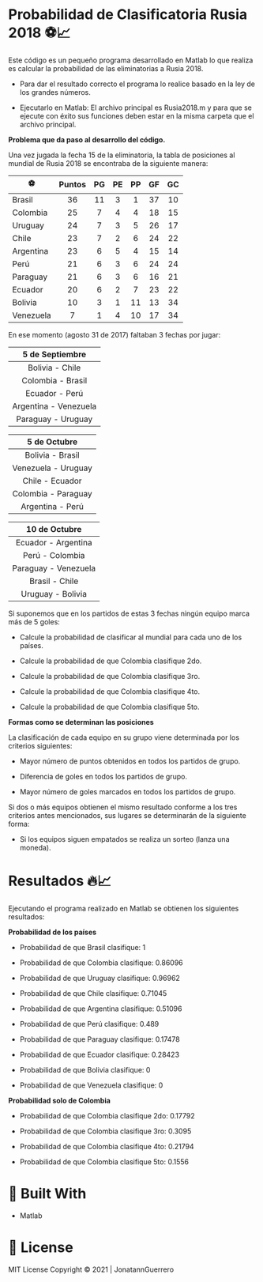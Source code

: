 # Probabilidad de Clasificatoria Rusia 2018 ⚽📈
Este código es un pequeño programa desarrollado en Matlab lo que realiza es calcular la probabilidad de las eliminatorias a Rusia 2018.

- Para dar el resultado correcto el programa lo realice basado en la ley de los grandes números.

- Ejecutarlo en Matlab:  El archivo principal es Rusia2018.m y para que se ejecute con éxito sus funciones deben estar en la misma carpeta que el archivo principal.


**Problema que da paso al desarrollo del código.**

Una vez jugada la fecha 15 de la eliminatoria, la tabla de posiciones al mundial
de Rusia 2018 se encontraba de la siguiente manera:

| ⚽ | Puntos  | PG | PE | PP | GF | GC  |
| ------------ | :------------: | :------------: | :------------: | :------------: | :------------: | :------------: |
| Brasil    | 36 | 11 | 3 | 1  | 37 | 10 |
| Colombia  | 25 | 7  | 4 | 4  | 18 | 15 |
| Uruguay   | 24 | 7  | 3 | 5  | 26 | 17 |
| Chile     | 23 | 7  | 2 | 6  | 24 | 22 |
| Argentina | 23 | 6  | 5 | 4  | 15 | 14 |
| Perú      | 21 | 6  | 3 | 6  | 24 | 24 |
| Paraguay  | 21 | 6  | 3 | 6  | 16 | 21 |
| Ecuador   | 20 | 6  | 2 | 7  | 23 | 22 |
| Bolivia   | 10 | 3  | 1 | 11 | 13 | 34 |
| Venezuela | 7  | 1  | 4 | 10 | 17 | 34 |

En ese momento (agosto 31 de 2017) faltaban 3 fechas por jugar:                

| 5 de Septiembre       |
| :------------:        |
| Bolivia - Chile       |
| Colombia - Brasil     |
| Ecuador - Perú        |
| Argentina - Venezuela |
| Paraguay - Uruguay    | 


| 5 de Octubre          |
| :------------:        |
| Bolivia - Brasil      |
| Venezuela - Uruguay   |
| Chile - Ecuador       |
| Colombia - Paraguay   |
| Argentina - Perú      |


| 10 de Octubre        |
| :------------:       |
| Ecuador - Argentina  |
| Perú - Colombia      |
| Paraguay - Venezuela |
| Brasil - Chile       |
| Uruguay - Bolivia    |

Si suponemos que en los partidos de estas 3 fechas ningún equipo marca más
de 5 goles:

- Calcule la probabilidad de clasificar al mundial para cada uno de los
países.

- Calcule la probabilidad de que Colombia clasifique 2do.

- Calcule la probabilidad de que Colombia clasifique 3ro.

- Calcule la probabilidad de que Colombia clasifique 4to.

- Calcule la probabilidad de que Colombia clasifique 5to.

**Formas como se determinan las posiciones**

La clasificación de cada equipo en su grupo viene determinada por los criterios
siguientes:

- Mayor número de puntos obtenidos en todos los partidos de grupo.

- Diferencia de goles en todos los partidos de grupo.

- Mayor número de goles marcados en todos los partidos de grupo.

Si dos o más equipos obtienen el mismo resultado conforme a los tres criterios
antes mencionados, sus lugares se determinarán de la siguiente forma:

- Si los equipos siguen empatados se realiza un sorteo (lanza una moneda).

# Resultados 🔥📈

Ejecutando el programa realizado en Matlab se obtienen los siguientes resultados:

**Probabilidad de los países**
- Probabilidad de que Brasil clasifique: 1

- Probabilidad de que Colombia clasifique: 0.86096

- Probabilidad de que Uruguay clasifique: 0.96962

- Probabilidad de que Chile clasifique: 0.71045

- Probabilidad de que Argentina clasifique: 0.51096

- Probabilidad de que Perú clasifique: 0.489

- Probabilidad de que Paraguay clasifique: 0.17478

- Probabilidad de que Ecuador clasifique: 0.28423

- Probabilidad de que Bolivia clasifique: 0

- Probabilidad de que Venezuela clasifique: 0

**Probabilidad solo de Colombia**
 
- Probabilidad de que Colombia clasifique 2do: 0.17792

- Probabilidad de que Colombia clasifique 3ro: 0.3095

- Probabilidad de que Colombia clasifique 4to: 0.21794

- Probabilidad de que Colombia clasifique 5to: 0.1556

# 🔧 Built With
- Matlab 
# 📝 License
MIT License Copyright © 2021 | JonatannGuerrero